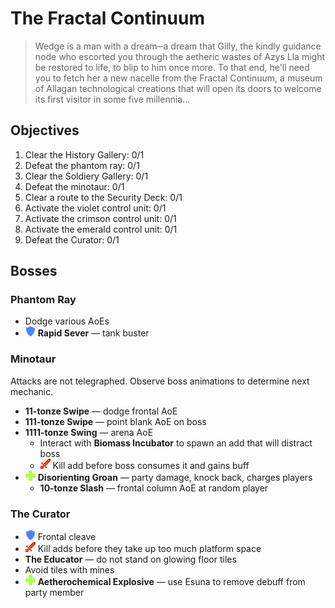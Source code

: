 # The Fractal Continuum

> Wedge is a man with a dream─a dream that Gilly, the kindly guidance node who escorted you through the aetheric wastes of Azys Lla might be restored to life, to blip to him once more. To that end, he'll need you to fetch her a new nacelle from the Fractal Continuum, a museum of Allagan technological creations that will open its doors to welcome its first visitor in some five millennia...

## Objectives

1. Clear the History Gallery: 0/1
2. Defeat the phantom ray: 0/1
3. Clear the Soldiery Gallery: 0/1
4. Defeat the minotaur: 0/1
5. Clear a route to the Security Deck: 0/1
6. Activate the violet control unit: 0/1
7. Activate the crimson control unit: 0/1
8. Activate the emerald control unit: 0/1
9.  Defeat the Curator: 0/1

## Bosses

### Phantom Ray

- Dodge various AoEs
- ![](/assets/icons/role-tank.png) **Rapid Sever** — tank buster

### Minotaur

Attacks are not telegraphed. Observe boss animations to determine next mechanic.

- **11-tonze Swipe** — dodge frontal AoE
- **111-tonze Swipe** — point blank AoE on boss
- **1111-tonze Swing** — arena AoE
    - Interact with **Biomass Incubator** to spawn an add that will distract boss
    - ![](/assets/icons/role-dps.png) Kill add before boss consumes it and gains buff
- ![](/assets/icons/role-healer.png) **Disorienting Groan** — party damage, knock back, charges players
    - **10-tonze Slash** — frontal column AoE at random player

### The Curator

- ![](/assets/icons/role-tank.png) Frontal cleave
- ![](/assets/icons/role-dps.png) Kill adds before they take up too much platform space
- **The Educator** — do not stand on glowing floor tiles
- Avoid tiles with mines
- ![](/assets/icons/role-healer.png) **Aetherochemical Explosive** — use Esuna to remove debuff from party member
